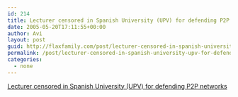 ```yaml
---
id: 214
title: Lecturer censored in Spanish University (UPV) for defending P2P networks
date: 2005-05-20T17:11:55+00:00
author: Avi
layout: post
guid: http://flaxfamily.com/post/lecturer-censored-in-spanish-university-upv-for-defending-p2p-networks/
permalink: /post/lecturer-censored-in-spanish-university-upv-for-defending-p2p-networks/
categories:
  - none
---
```

[Lecturer censored in Spanish University (UPV) for defending P2P networks](http://homepage.mac.com/jorgecortell/blogwavestudio/LH20041209105106/LHA20050520091532/index.html)
